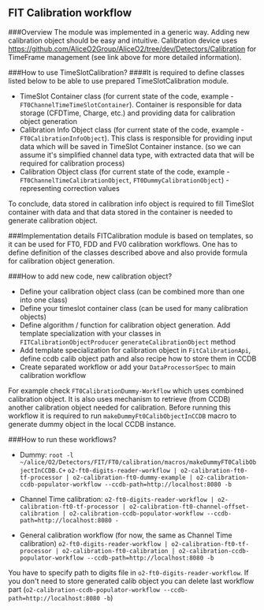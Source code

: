 <!-- doxy
\page refFITcommoncalibration Calibration workflow
/doxy -->

## FIT Calibration workflow

###Overview
The module was implemented in a generic way. Adding new calibration object should be easy and intuitive. Calibration device uses https://github.com/AliceO2Group/AliceO2/tree/dev/Detectors/Calibration for TimeFrame management (see link above for more detailed information).

###How to use TimeSlotCalibration?
####It is required to define classes listed below to be able to use prepared TimeSlotCalibration module.
- TimeSlot Container class (for current state of the code, example - `FT0ChannelTimeTimeSlotContainer`). Container is responsible for data storage (CFDTime, Charge, etc.) and providing data for calibration object generation
- Calibration Info Object class (for current state of the code, example - `FT0CalibrationInfoObject`). This class is responsible for providing input data which will be saved in TimeSlot Container instance. (so we can assume it's simplified channel data type, with extracted data that will be required for calibration process)
- Calibration Object class (for current state of the code, example - `FT0ChannelTimeCalibrationObject`, `FT0DummyCalibrationObject`) - representing correction values

To conclude, data stored in calibration info object is required to fill TimeSlot container with data and that data stored in  the container is needed to generate calibration object.

###Implementation details
FITCalibration module is based on templates, so it can be used for FT0, FDD and FV0 calibration workflows. One has to define definition of the classes described above and also provide formula for calibration object generation.

###How to add new code, new calibration object?
- Define your calibration object class (can be combined more than one into one class)
- Define your timeslot container class (can be used for many calibration objects)
- Define algorithm / function for calibration object generation. Add template specialization with your classes in `FITCalibrationObjectProducer` `generateCalibrationObject` method
- Add template specialization for calibration object in `FitCalibrationApi`, define ccdb calib object path and also recipe how to store them in CCDB
- Create separated workflow or add your `DataProcessorSpec` to main calibration workflow

For example check `FT0CalibrationDummy-Workflow` which uses combined calibration object. It is also uses mechanism to retrieve (from CCDB) another calibration object needed for calibration. Before running this workflow it is required to run `makeDummyFt0CalibObjectInCCDB` macro to generate dummy object in the local CCDB instance.

###How to run these workflows?
- Dummy:
`root -l ~/alice/O2/Detectors/FIT/FT0/calibration/macros/makeDummyFT0CalibObjectInCCDB.C+`
  `o2-ft0-digits-reader-workflow | o2-calibration-ft0-tf-processor | o2-calibration-ft0-dummy-example | o2-calibration-ccdb-populator-workflow --ccdb-path=http://localhost:8080 -b`
- Channel Time calibration:
`o2-ft0-digits-reader-workflow | o2-calibration-ft0-tf-processor | o2-calibration-ft0-channel-offset-calibration | o2-calibration-ccdb-populator-workflow --ccdb-path=http://localhost:8080 -`

- General calibration workflow (for now, the same as Channel Time calibration)
`o2-ft0-digits-reader-workflow | o2-calibration-ft0-tf-processor | o2-calibration-ft0-calibration | o2-calibration-ccdb-populator-workflow --ccdb-path=http://localhost:8080 -b`

You have to specify path to digits file in `o2-ft0-digits-reader-workflow`. If you don't need to store generated calib object you can delete last workflow part (`o2-calibration-ccdb-populator-workflow --ccdb-path=http://localhost:8080 -b`)